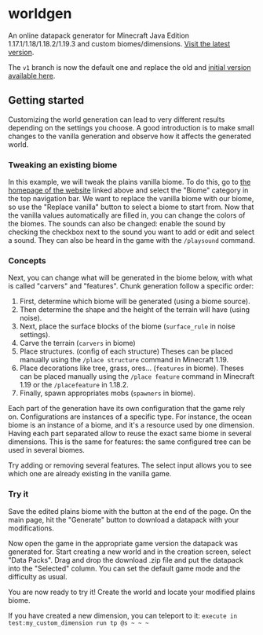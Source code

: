 # worldgen

An online datapack generator for Minecraft Java Edition 1.17.1/1.18/1.18.2/1.19.3 and custom biomes/dimensions. [Visit the latest version](https://worldgen.syldium.dev).

The `v1` branch is now the default one and replace the old and [initial version](https://github.com/syldium/worldgen/tree/master) [available here](https://master.worldgen.pages.dev).

## Getting started

Customizing the world generation can lead to very different results depending on the settings you choose.
A good introduction is to make small changes to the vanilla generation and observe how it affects the generated world.

### Tweaking an existing biome

In this example, we will tweak the plains vanilla biome. To do this, go to [the homepage of the website](https://worldgen.syldium.dev) linked above and select the "Biome" category in the top navigation bar.
We want to replace the vanilla biome with our biome, so use the "Replace vanilla" button to select a biome to start from.
Now that the vanilla values automatically are filled in, you can change the colors of the biomes.
The sounds can also be changed: enable the sound by checking the checkbox next to the sound you want to add or edit and select a sound. They can also be heard in the game with the `/playsound` command.

### Concepts

Next, you can change what will be generated in the biome below, with what is called "carvers" and "features". Chunk generation follow a specific order:

1. First, determine which biome will be generated (using a biome source).
2. Then determine the shape and the height of the terrain will have (using noise).
3. Next, place the surface blocks of the biome (`surface_rule` in noise settings).
4. Carve the terrain (`carvers` in biome)
5. Place structures. (config of each structure) Theses can be placed manually using the `/place structure` command in Minecraft 1.19.
6. Place decorations like tree, grass, ores... (`features` in biome). Theses can be placed manually using the `/place feature` command in Minecraft 1.19 or the `/placefeature` in 1.18.2.
7. Finally, spawn appropriates mobs (`spawners` in biome).

Each part of the generation have its own configuration that the game rely on.
Configurations are instances of a specific type. For instance, the ocean biome is an instance of a biome, and it's a resource used by one dimension.
Having each part separated allow to reuse the exact same biome in several dimensions. This is the same for features: the same configured tree can be used in several biomes.

Try adding or removing several features. The select input allows you to see which one are already existing in the vanilla game.

### Try it

Save the edited plains biome with the button at the end of the page. On the main page, hit the "Generate" button to download a datapack with your modifications.

Now open the game in the appropriate game version the datapack was generated for. Start creating a new world and in the creation screen, select "Data Packs".
Drag and drop the download .zip file and put the datapack into the "Selected" column. You can set the default game mode and the difficulty as usual.

You are now ready to try it! Create the world and locate your modified plains biome.

If you have created a new dimension, you can teleport to it: `execute in test:my_custom_dimension run tp @s ~ ~ ~`
